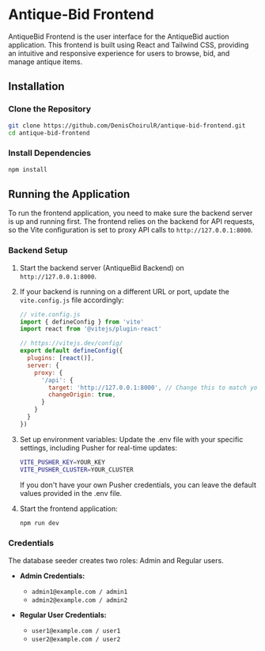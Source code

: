 # Antique-Bid Frontend

AntiqueBid Frontend is the user interface for the AntiqueBid auction application. This frontend is built using React and Tailwind CSS, providing an intuitive and responsive experience for users to browse, bid, and manage antique items.

## Installation

### Clone the Repository

```bash
git clone https://github.com/DenisChoirulR/antique-bid-frontend.git
cd antique-bid-frontend
```

### Install Dependencies
```bash
npm install
```

## Running the Application

To run the frontend application, you need to make sure the backend server is up and running first. The frontend relies on the backend for API requests, so the Vite configuration is set to proxy API calls to `http://127.0.0.1:8000`.

### Backend Setup

1. Start the backend server (AntiqueBid Backend) on `http://127.0.0.1:8000`.

2. If your backend is running on a different URL or port, update the `vite.config.js` file accordingly:

   ```javascript
   // vite.config.js
   import { defineConfig } from 'vite'
   import react from '@vitejs/plugin-react'

   // https://vitejs.dev/config/
   export default defineConfig({
     plugins: [react()],
     server: {
       proxy: {
         '/api': {
           target: 'http://127.0.0.1:8000', // Change this to match your backend URL
           changeOrigin: true,
         }
       }
     }
   })
   ```
3. Set up environment variables:
   Update the .env file with your specific settings, including Pusher for real-time updates:
   
   ```bash
   VITE_PUSHER_KEY=YOUR_KEY
   VITE_PUSHER_CLUSTER=YOUR_CLUSTER
   ```

   If you don't have your own Pusher credentials, you can leave the default values provided in the .env file.
 
5. Start the frontend application:
   ```bash
   npm run dev
   ```

### Credentials
The database seeder creates two roles: Admin and Regular users.

- **Admin Credentials:**
  - `admin1@example.com / admin1`
  - `admin2@example.com / admin2`

- **Regular User Credentials:**
  - `user1@example.com / user1`
  - `user2@example.com / user2`
